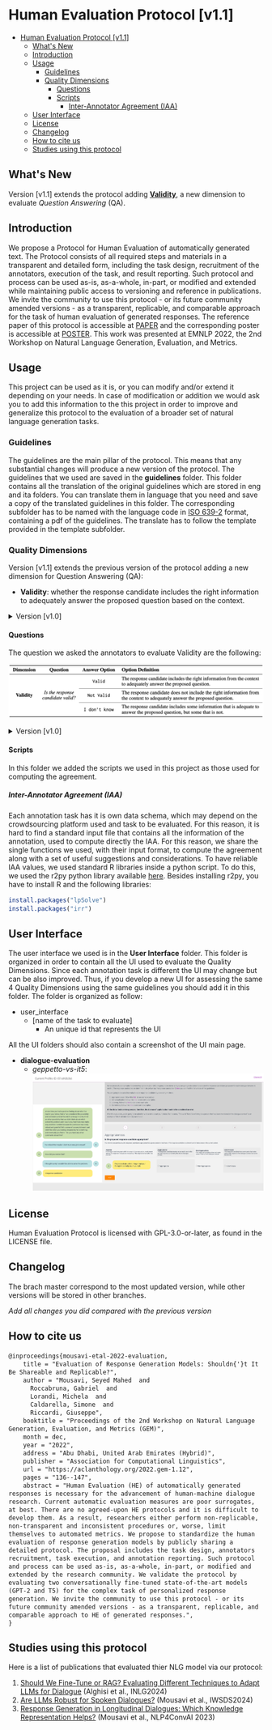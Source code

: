 # Human Evaluation Protocol [v1.1]

- [Human Evaluation Protocol \[v1.1\]](#human-evaluation-protocol-v11)
  - [What's New](#whats-new)
  - [Introduction](#introduction)
  - [Usage](#usage)
    - [Guidelines](#guidelines)
    - [Quality Dimensions](#quality-dimensions)
      - [Questions](#questions)
      - [Scripts](#scripts)
        - [Inter-Annotator Agreement (IAA)](#inter-annotator-agreement-iaa)
  - [User Interface](#user-interface)
  - [License](#license)
  - [Changelog](#changelog)
  - [How to cite us](#how-to-cite-us)
  - [Studies using this protocol](#studies-using-this-protocol)


## What's New
Version [v1.1] extends the protocol adding **[Validity](#quality-dimensions)**, a new dimension to evaluate *Question Answering* (QA).

## Introduction
We propose a Protocol for Human Evaluation of automatically generated text. The Protocol consists of all required steps and materials in a transparent and detailed form, including the task design, recruitment of the annotators, execution of the task, and result reporting. Such protocol and process can be used as-is, as-a-whole, in-part, or modified and extended while maintaining public access to versioning and reference in publications. We invite the community to use this protocol - or its future community amended versions - as a transparent, replicable, and comparable approach for the task of human evaluation of generated responses. The reference paper of this protocol is accessible at [PAPER](./paper.pdf) and the corresponding poster is accessible at [POSTER](./poster.pdf). This work was presented at EMNLP 2022, the 2nd Workshop on Natural Language Generation, Evaluation, and Metrics.

## Usage
This project can be used as it is, or you can modify and/or extend it depending on your needs. In case of modification or addition we would ask you to add this information to the this project in order to improve and generalize this protocol to the evaluation of a broader set of natural language generation tasks.
### Guidelines
The guidelines are the main pillar of the protocol. This means that any substantial changes will produce a new version of the protocol. The guidelines that we used are saved in the **guidelines** folder. This folder contains all the translation of the original guidelines which are stored in eng and ita folders. You can translate them in language that you need and save a copy of the translated guidelines in this folder. The corresponding subfolder has to be named with the language code in [ISO 639-2](https://en.wikipedia.org/wiki/ISO_639-2) format, containing a pdf of the guidelines. The translate has to follow the template provided in the template subfolder.
### Quality Dimensions
Version [v1.1] extends the previous version of the protocol adding a new dimension for Question Answering (QA):
- **Validity**: whether the response candidate includes the right information to adequately answer the proposed question based on the context.

<details>
<summary>Version [v1.0]</summary>
This version [v1.0] of the protocol currently supports the following dimensions:
- **Appropriateness**: whether the proposed response candidate makes sense with respect to the dialogue history; and to investigate if it is a proper continuation of the given dialogue (thus coherent).
- **Contextualization**: whether the proposed response candidate contains references to the dialogue context (thus not generic); and to investigate whether the response refers to non-existing or contradicting information (such as model hallucination).
- **Listening**: whether the speaker of the proposed response is following the dialogue with attention (note that generic responses are also indicating that the speaker is not following the dialogue).
- **Correctness**: whether the response candidate is correct considering the grammar, syntax and structure of the response.
</details>

#### Questions
The question we asked the annotators to evaluate Validity are the following:

![ExplanationQA](./img/QATable-2.png)
<details>
<summary>Version [v1.0]</summary>
The questions we asked the annotators to evaluate the 4 dimensions are the following:

![ExplanationQA](./img/QATable-1.png)

The annotators had the possibility to add explanations about their choice. To do this, the annotators can select a predefined explanation or add free from text. The following table reports the explanation options for each answer option and dimension:

![ExplanationQA](./img/ExplQA-1.png)
</details>

#### Scripts
In this folder we added the scripts we used in this project as those used for computing the agreement.
##### Inter-Annotator Agreement (IAA)
Each annotation task has it is own data schema, which may depend on the crowdsourcing platform used and task to be evaluated. For this reason, it is hard to find a standard input file that contains all the information of the annotation, used to compute directly the IAA. For this reason, we share the single functions we used, with their input format, to compute the agreement along with a set of useful suggestions and considerations. To have reliable IAA values, we used standard R libraries inside a python script. To do this, we used the r2py python library available [here](https://rpy2.github.io). Besides installing r2py, you have to install R and the following libraries:
```r
install.packages("lpSolve")
install.packages("irr")
```
## User Interface
The user interface we used is in the **User Interface** folder. This folder is organized in order to contain all the UI used to evaluate the Quality Dimensions. Since each annotation task is different the UI may change but can be also improved. Thus, if you develop a new UI for assessing the same 4 Quality Dimensions using the same guidelines you should add it in this folder. The folder is organized as follow:
- user_interface
  - [name of the task to evaluate]
    - An unique id that represents the UI

All the UI folders should also contain a screenshot of the UI main page.

- **dialogue-evaluation**
  - *geppetto-vs-it5*: ![gvst5](./user_interface/dialogue-evaluation/geppetto-vs-it5/img/screen.png)

## License
Human Evaluation Protocol is licensed with GPL-3.0-or-later, as found in the LICENSE file.
## Changelog
The brach master correspond to the most updated version, while other versions will be stored in other branches.

*Add all changes you did compared with the previous version*

## How to cite us 
```
@inproceedings{mousavi-etal-2022-evaluation,
    title = "Evaluation of Response Generation Models: Shouldn{'}t It Be Shareable and Replicable?",
    author = "Mousavi, Seyed Mahed  and
      Roccabruna, Gabriel  and
      Lorandi, Michela  and
      Caldarella, Simone  and
      Riccardi, Giuseppe",
    booktitle = "Proceedings of the 2nd Workshop on Natural Language Generation, Evaluation, and Metrics (GEM)",
    month = dec,
    year = "2022",
    address = "Abu Dhabi, United Arab Emirates (Hybrid)",
    publisher = "Association for Computational Linguistics",
    url = "https://aclanthology.org/2022.gem-1.12",
    pages = "136--147",
    abstract = "Human Evaluation (HE) of automatically generated responses is necessary for the advancement of human-machine dialogue research. Current automatic evaluation measures are poor surrogates, at best. There are no agreed-upon HE protocols and it is difficult to develop them. As a result, researchers either perform non-replicable, non-transparent and inconsistent procedures or, worse, limit themselves to automated metrics. We propose to standardize the human evaluation of response generation models by publicly sharing a detailed protocol. The proposal includes the task design, annotators recruitment, task execution, and annotation reporting. Such protocol and process can be used as-is, as-a-whole, in-part, or modified and extended by the research community. We validate the protocol by evaluating two conversationally fine-tuned state-of-the-art models (GPT-2 and T5) for the complex task of personalized response generation. We invite the community to use this protocol - or its future community amended versions - as a transparent, replicable, and comparable approach to HE of generated responses.",
}
```
## Studies using this protocol 
Here is a list of publications that evaluated thier NLG model via our protocol:
1. [Should We Fine-Tune or RAG? Evaluating Different Techniques to Adapt LLMs for Dialogue](https://arxiv.org/abs/2406.06399) (Alghisi et al., INLG2024)
2. [Are LLMs Robust for Spoken Dialogues?](https://arxiv.org/abs/2401.02297) (Mousavi et al., IWSDS2024)
3. [Response Generation in Longitudinal Dialogues: Which Knowledge Representation Helps?](https://aclanthology.org/2023.nlp4convai-1.1/) (Mousavi et al., NLP4ConvAI 2023)

